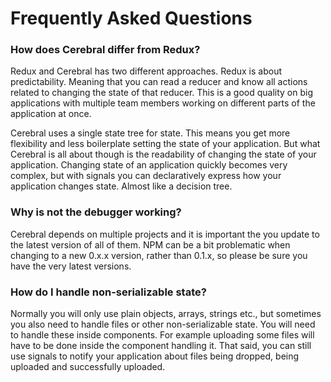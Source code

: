# Frequently Asked Questions

### How does Cerebral differ from Redux?
Redux and Cerebral has two different approaches. Redux is about predictability. Meaning that you can read a reducer and know all actions related to changing the state of that reducer. This is a good quality on big applications with multiple team members working on different parts of the application at once.

Cerebral uses a single state tree for state. This means you get more flexibility and less boilerplate setting the state of your application. But what Cerebral is all about though is the readability of changing the state of your application. Changing state of an application quickly becomes very complex, but with signals you can declaratively express how your application changes state. Almost like a decision tree.

### Why is not the debugger working?
Cerebral depends on multiple projects and it is important the you update to the latest version of all of them. NPM can be a bit problematic when changing to a new 0.x.x version, rather than 0.1.x, so please be sure you have the very latest versions.

### How do I handle non-serializable state?
Normally you will only use plain objects, arrays, strings etc., but sometimes you also need to handle files or other non-serializable state. You will need to handle these inside components. For example uploading some files will have to be done inside the component handling it. That said, you can still use signals to notify your application about files being dropped, being uploaded and successfully uploaded.
